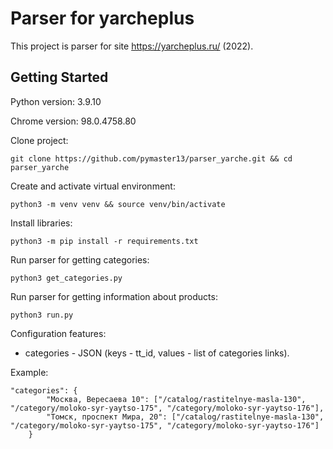 # Parser for yarcheplus

This project is parser for site https://yarcheplus.ru/ (2022). 

## Getting Started
Python version: 3.9.10

Chrome version: 98.0.4758.80

Clone project:
```
git clone https://github.com/pymaster13/parser_yarche.git && cd parser_yarche
```

Create and activate virtual environment:
```
python3 -m venv venv && source venv/bin/activate
```

Install libraries:
```
python3 -m pip install -r requirements.txt
```

Run parser for getting categories:
```
python3 get_categories.py
```

Run parser for getting information about products:
```
python3 run.py
```

Configuration features: 
- categories - JSON (keys - tt_id, values - list of categories links).

Example:
```
"categories": {
        "Москва, Вересаева 10": ["/catalog/rastitelnye-masla-130", "/category/moloko-syr-yaytso-175", "/category/moloko-syr-yaytso-176"],
        "Томск, проспект Мира, 20": ["/catalog/rastitelnye-masla-130", "/category/moloko-syr-yaytso-175", "/category/moloko-syr-yaytso-176"]
    }
```
